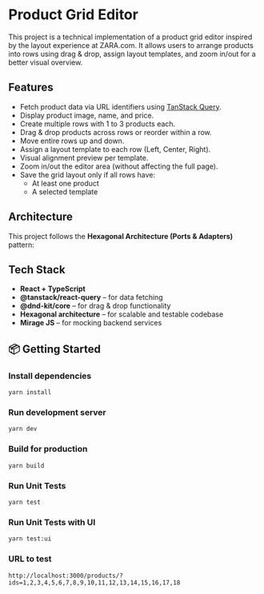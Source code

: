 # Product Grid Editor

This project is a technical implementation of a product grid editor inspired by the layout experience at ZARA.com. It allows users to arrange products into rows using drag & drop, assign layout templates, and zoom in/out for a better visual overview.

## Features

- Fetch product data via URL identifiers using [TanStack Query](https://tanstack.com/query/latest).
- Display product image, name, and price.
- Create multiple rows with 1 to 3 products each.
- Drag & drop products across rows or reorder within a row.
- Move entire rows up and down.
- Assign a layout template to each row (Left, Center, Right).
- Visual alignment preview per template.
- Zoom in/out the editor area (without affecting the full page).
- Save the grid layout only if all rows have:
  - At least one product
  - A selected template

## Architecture

This project follows the **Hexagonal Architecture (Ports & Adapters)** pattern:

## Tech Stack

- **React + TypeScript**
- **@tanstack/react-query** – for data fetching
- **@dnd-kit/core** – for drag & drop functionality
- **Hexagonal architecture** – for scalable and testable codebase
- **Mirage JS** – for mocking backend services

## 📦 Getting Started

### Install dependencies

```
yarn install
```

### Run development server

```
yarn dev
```

### Build for production

```
yarn build
```

### Run Unit Tests

```
yarn test
```

### Run Unit Tests with UI

```
yarn test:ui
```

### URL to test

```
http://localhost:3000/products/?ids=1,2,3,4,5,6,7,8,9,10,11,12,13,14,15,16,17,18
```
